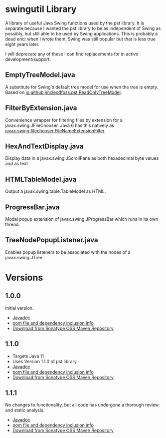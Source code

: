 # swingutil Library
A library of useful Java Swing functions used by the pst library. It is separate because I wanted the pst library to be as independent of Swing as possibly, but still able to be used by Swing applications. This is probably a dead end; when I wrote them, Swing was still popular but that is less true eight years later.

I will deprecate any of these I can find replacements for in active development/support.

## EmptyTreeModel.java
A substitute for Swing's default tree model for use when the tree is empty. Based on [io.github.jmcleodfoss.pst.ReadOnlyTreeModel](../pst/src/main/java/io/github/jmcleodfoss/ReadOnlyTreeModel.java).

## FilterByExtension.java
Convenience wrapper for filtering files by extension for a javax.swing.JFileChooser. Java 6 has this natively as [javax.swing.filechooser.FileNameExtensionFilter](https://docs.oracle.com/javase/7/docs/api/javax/swing/filechooser/FileNameExtensionFilter.html)

## HexAndTextDisplay.java
Display data in a javax.swing.JScrollPane as both hexadecimal byte values and as text.

## HTMLTableModel.java
Output a javax.swing.table.TableModel as HTML.

## ProgressBar.java
Modal popup extension of javax.swing.JProgressBar which runs in its own thread.

## TreeNodePopupListener.java
Enables popup listeners to be associated with the nodes of a javax.swing.JTree.

# Versions
## 1.0.0
Initial version.
*   [Javadoc](https://javadoc.io/doc/io.github.jmcleodfoss/swingutil/1.0.0/index.html)
*   [pom file and dependency inclusion info](https://search.maven.org/artifact/io.github.jmcleodfoss/swingutil/1.0.0/pom)
*   [Download from Sonatype OSS Maven Repository](https://repo1.maven.org/maven2/io/github/jmcleodfoss/swingutil/1.0.0/)

## 1.1.0
*   Targets Java 11
*   Uses Version 1.1.0 of pst library
*   [Javadoc](https://javadoc.io/doc/io.github.jmcleodfoss/swingutil/1.1.0/index.html)
*   [pom file and dependency inclusion info](https://search.maven.org/artifact/io.github.jmcleodfoss/swingutil/1.1.0/pom)
*   [Download from Sonatype OSS Maven Repository](https://repo1.maven.org/maven2/io/github/jmcleodfoss/swingutil/1.1.0/)

## 1.1.1
No changes to functionality, but all code has undergone a thorough review and static analysis.
*   [Javadoc](https://javadoc.io/doc/io.github.jmcleodfoss/swingutil/1.1.1/index.html)
*   [pom file and dependency inclusion info](https://search.maven.org/artifact/io.github.jmcleodfoss/swingutil/1.1.1/pom)
*   [Download from Sonatype OSS Maven Repository](https://repo1.maven.org/maven2/io/github/jmcleodfoss/swingutil/1.1.1/)
